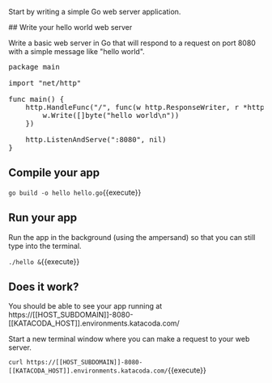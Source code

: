 Start by writing a simple Go web server application. 

## Write your hello world web server

Write a basic web server in Go that will respond to a request on port 8080 with a simple message like "hello world".

<pre class="file" data-filename="hello.go" data-target="replace">
package main

import "net/http"

func main() {
	http.HandleFunc("/", func(w http.ResponseWriter, r *http.Request) {
		w.Write([]byte("hello world\n"))
	})

	http.ListenAndServe(":8080", nil)
}
</pre>

## Compile your app

`go build -o hello hello.go`{{execute}}

## Run your app

Run the app in the background (using the ampersand) so that you can still type into the terminal.

`./hello &`{{execute}}

## Does it work?

You should be able to see your app running at https://[[HOST_SUBDOMAIN]]-8080-[[KATACODA_HOST]].environments.katacoda.com/



Start a new terminal window where you can make a request to your web server.

`curl https://[[HOST_SUBDOMAIN]]-8080-[[KATACODA_HOST]].environments.katacoda.com/`{{execute}}
